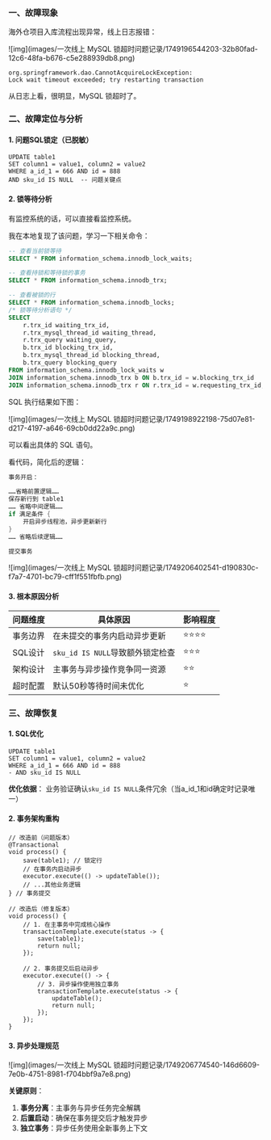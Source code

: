 ### 一、故障现象

海外仓项目入库流程出现异常，线上日志报错：

![img](images/一次线上 MySQL 锁超时问题记录/1749196544203-32b80fad-12c6-48fa-b676-c5e288939db8.png)

```plain
org.springframework.dao.CannotAcquireLockException: 
Lock wait timeout exceeded; try restarting transaction
```

从日志上看，很明显，MySQL 锁超时了。

### 二、故障定位与分析

#### 1. 问题SQL锁定（已脱敏）

```plain
UPDATE table1 
SET column1 = value1, column2 = value2 
WHERE a_id_1 = 666 AND id = 888 
AND sku_id IS NULL  -- 问题关键点
```

#### 2. 锁等待分析

有监控系统的话，可以直接看监控系统。

我在本地复现了该问题，学习一下相关命令：

```sql
-- 查看当前锁等待
SELECT * FROM information_schema.innodb_lock_waits;

-- 查看持锁和等待锁的事务
SELECT * FROM information_schema.innodb_trx;

-- 查看被锁的行
SELECT * FROM information_schema.innodb_locks;
/* 锁等待分析语句 */
SELECT
    r.trx_id waiting_trx_id,
    r.trx_mysql_thread_id waiting_thread,
    r.trx_query waiting_query,
    b.trx_id blocking_trx_id,
    b.trx_mysql_thread_id blocking_thread,
    b.trx_query blocking_query
FROM information_schema.innodb_lock_waits w
JOIN information_schema.innodb_trx b ON b.trx_id = w.blocking_trx_id
JOIN information_schema.innodb_trx r ON r.trx_id = w.requesting_trx_id;
```



SQL 执行结果如下图：

![img](images/一次线上 MySQL 锁超时问题记录/1749198922198-75d07e81-d217-4197-a646-69cb0dd22a9c.png)

可以看出具体的 SQL 语句。



看代码，简化后的逻辑：

```java
事务开启：

……省略前置逻辑……
保存新行到 table1 
…… 省略中间逻辑……
if 满足条件 {
    开启异步线程池，异步更新新行
}
…… 省略后续逻辑……

提交事务
```



![img](images/一次线上 MySQL 锁超时问题记录/1749206402541-d190830c-f7a7-4701-bc79-cff1f551fbfb.png)

#### 3. 根本原因分析

| 问题维度 | 具体原因                         | 影响程度 |
| -------- | -------------------------------- | -------- |
| 事务边界 | 在未提交的事务内启动异步更新     | ⭐⭐⭐⭐     |
| SQL设计  | `sku_id IS NULL`导致额外锁定检查 | ⭐⭐⭐      |
| 架构设计 | 主事务与异步操作竞争同一资源     | ⭐⭐       |
| 超时配置 | 默认50秒等待时间未优化           | ⭐        |

### 三、故障恢复

#### 1. SQL优化

```plain
UPDATE table1 
SET column1 = value1, column2 = value2 
WHERE a_id_1 = 666 AND id = 888 
- AND sku_id IS NULL
```

**优化依据**：
业务验证确认`sku_id IS NULL`条件冗余（当a_id_1和id确定时记录唯一）

#### 2. 事务架构重构

```plain
// 改造前（问题版本）
@Transactional
void process() {
    save(table1); // 锁定行
    // 在事务内启动异步
    executor.execute(() -> updateTable()); 
    // ...其他业务逻辑
} // 事务提交

// 改造后（修复版本）
void process() {
    // 1. 在主事务中完成核心操作
    transactionTemplate.execute(status -> {
        save(table1);
        return null;
    });
    
    // 2. 事务提交后启动异步
    executor.execute(() -> {
        // 3. 异步操作使用独立事务
        transactionTemplate.execute(status -> {
            updateTable();
            return null;
        });
    });
}
```

#### 3. 异步处理规范

![img](images/一次线上 MySQL 锁超时问题记录/1749206774540-146d6609-7e0b-4751-8981-f704bbf9a7e8.png)

**关键原则**：

1. **事务分离**：主事务与异步任务完全解耦
2. **后置启动**：确保在事务提交后才触发异步
3. **独立事务**：异步任务使用全新事务上下文

### 